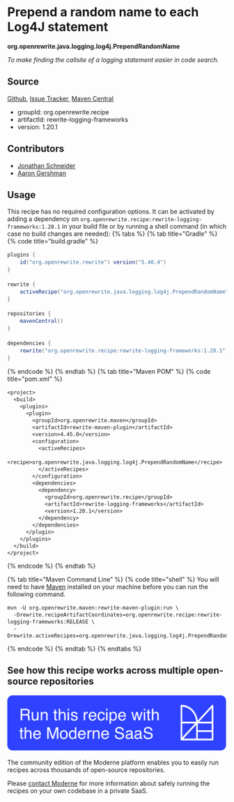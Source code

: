 # Prepend a random name to each Log4J statement

**org.openrewrite.java.logging.log4j.PrependRandomName**

_To make finding the callsite of a logging statement easier in code search._

## Source

[Github](https://github.com/openrewrite/rewrite-logging-frameworks/blob/main/src/main/java/org/openrewrite/java/logging/log4j/PrependRandomName.java), [Issue Tracker](https://github.com/openrewrite/rewrite-logging-frameworks/issues), [Maven Central](https://central.sonatype.com/artifact/org.openrewrite.recipe/rewrite-logging-frameworks/1.20.1/jar)

* groupId: org.openrewrite.recipe
* artifactId: rewrite-logging-frameworks
* version: 1.20.1

## Contributors
* [Jonathan Schneider](jkschneider@gmail.com)
* [Aaron Gershman](aegershman@gmail.com)


## Usage

This recipe has no required configuration options. It can be activated by adding a dependency on `org.openrewrite.recipe:rewrite-logging-frameworks:1.20.1` in your build file or by running a shell command (in which case no build changes are needed): 
{% tabs %}
{% tab title="Gradle" %}
{% code title="build.gradle" %}
```groovy
plugins {
    id("org.openrewrite.rewrite") version("5.40.4")
}

rewrite {
    activeRecipe("org.openrewrite.java.logging.log4j.PrependRandomName")
}

repositories {
    mavenCentral()
}

dependencies {
    rewrite("org.openrewrite.recipe:rewrite-logging-frameworks:1.20.1")
}
```
{% endcode %}
{% endtab %}
{% tab title="Maven POM" %}
{% code title="pom.xml" %}
```markup
<project>
  <build>
    <plugins>
      <plugin>
        <groupId>org.openrewrite.maven</groupId>
        <artifactId>rewrite-maven-plugin</artifactId>
        <version>4.45.0</version>
        <configuration>
          <activeRecipes>
            <recipe>org.openrewrite.java.logging.log4j.PrependRandomName</recipe>
          </activeRecipes>
        </configuration>
        <dependencies>
          <dependency>
            <groupId>org.openrewrite.recipe</groupId>
            <artifactId>rewrite-logging-frameworks</artifactId>
            <version>1.20.1</version>
          </dependency>
        </dependencies>
      </plugin>
    </plugins>
  </build>
</project>
```
{% endcode %}
{% endtab %}

{% tab title="Maven Command Line" %}
{% code title="shell" %}
You will need to have [Maven](https://maven.apache.org/download.cgi) installed on your machine before you can run the following command.

```shell
mvn -U org.openrewrite.maven:rewrite-maven-plugin:run \
  -Drewrite.recipeArtifactCoordinates=org.openrewrite.recipe:rewrite-logging-frameworks:RELEASE \
  -Drewrite.activeRecipes=org.openrewrite.java.logging.log4j.PrependRandomName
```
{% endcode %}
{% endtab %}
{% endtabs %}

## See how this recipe works across multiple open-source repositories

[![Moderne Link Image](/.gitbook/assets/ModerneRecipeButton.png)](https://public.moderne.io/recipes/org.openrewrite.java.logging.log4j.PrependRandomName)

The community edition of the Moderne platform enables you to easily run recipes across thousands of open-source repositories.

Please [contact Moderne](https://moderne.io/product) for more information about safely running the recipes on your own codebase in a private SaaS.
